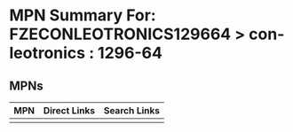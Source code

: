 



# MPN Summary For: FZECONLEOTRONICS129664 > con-leotronics : 1296-64

## MPNs
  

|MPN|Direct Links|Search Links|
| :--- | :--- | :--- |
||||
